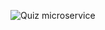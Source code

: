 ![Quiz microservice](https://user-images.githubusercontent.com/67860362/161373262-740e5ea0-3219-491d-8ebf-a2a215b0526f.png)

